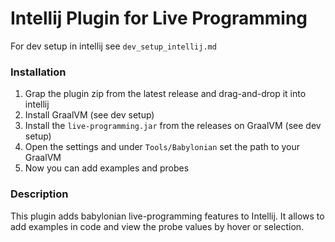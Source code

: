 # Intellij Plugin for Live Programming

For dev setup in intellij see `dev_setup_intellij.md`

### Installation
1. Grap the plugin zip from the latest release and drag-and-drop it into intellij
2. Install GraalVM (see dev setup)
3. Install the `live-programming.jar` from the releases on GraalVM (see dev setup)
4. Open the settings and under `Tools/Babylonian` set the path to your GraalVM
5. Now you can add examples and probes

### Description
<!-- Plugin description -->
This plugin adds babylonian live-programming features to Intellij.
It allows to add examples in code and view the probe values by hover or selection.
<!-- Plugin description end -->
